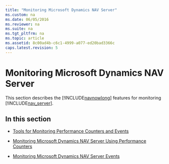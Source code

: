 ```yaml
---
title: "Monitoring Microsoft Dynamics NAV Server"
ms.custom: na
ms.date: 06/05/2016
ms.reviewer: na
ms.suite: na
ms.tgt_pltfrm: na
ms.topic: article
ms.assetid: 8c00ad4b-c6c1-4999-a077-ed20bad3366c
caps.latest.revision: 5
---
```

# Monitoring Microsoft Dynamics NAV Server
This section describes the [!INCLUDE[navnowlong](includes/navnowlong_md.md)] features for monitoring [!INCLUDE[nav_server](includes/nav_server_md.md)].  
  
## In this section  
  
-   [Tools for Monitoring Performance Counters and Events](Tools-for-Monitoring-Performance-Counters-and-Events.md)  
  
-   [Monitoring Microsoft Dynamics NAV Server Using Performance Counters](Monitoring-Microsoft-Dynamics-NAV-Server-Using-Performance-Counters.md)  
  
-   [Monitoring Microsoft Dynamics NAV Server Events](Monitoring-Microsoft-Dynamics-NAV-Server-Events.md)